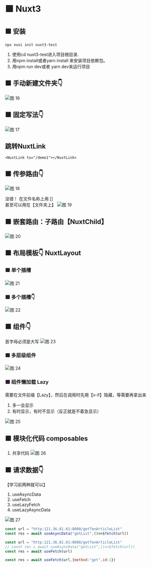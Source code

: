 # 🟩 Nuxt3

## 🟩 安装
```shell
npx nuxi init nuxt3-test
```

1. 使用cd nuxt3-test进入项目根目录.
1. 用npm install或者yarn install 来安装项目依赖包。
1. 用npm run dev或者 yarn dev来运行项目
## 🟩 手动新建文件夹👇
![图 16](img/3c02f85dcecccc30e5908ccb1bf726992ef793fec1c2ae79970d2119d33cd869.png)  

## 🟩 固定写法👇
![图 17](img/8a709e8238ae37d9e8225e9bf34f8dfcc8c6330b2f9e802d5cffba30e88373bd.png)  

## 跳转NuxtLink
```vue
<NuxtLink to="/demo1"></NuxtLink>
```
## 🟩 传参路由👇
![图 18](img/54e2ad75c53504be68e0df97016f681d6971caf0d948fe6137aa4392d4dac6fa.png)  

没错！ 在文件名称上用 []  
甚至可以用在【文件夹上】
![图 19](img/37a0955d337c6f33dbd431d398b79d43310aa5a4e7e45c5f78bed18681bd7046.png)  

## 🟩 嵌套路由：子路由【NuxtChild】
![图 20](img/9bd58c6f773457338cb4fc04d3a3db002350e96a91704c38d1cea78e38aafa40.png)  

## 🟩 布局模板👇 NuxtLayout
### 🟩 单个插槽
![图 21](img/dc054d0d3777f049b6b88a9ecd73fdf75dc2c844b1d341bf421124371c563899.png)  

### 🟩 多个插槽👇
![图 22](img/938faa5031cec76e224c18b1cddd93fa3cbcb7bb6905cbbf04b947339b1ff6e3.png)  

## 🟩 组件👇
首字母必须是大写
![图 23](img/4262cac47fb786fa94aa7c38919eaa22b410f0e2cc639dc2ae2d3616c5049a7d.png)  

### 🟩 多层级组件
![图 24](img/ef310ebefcbb2a7183e7cabea1c0aac574d7ad3358a5d3e1cf1ac9edd0a129f3.png)  

### 🟩 组件懒加载 Lazy
需要在文件前缀【Lazy】，然后在调用时先用【v-if】隐藏，等需要再拿出来

1. 多一会显示
1. 有时显示，有时不显示（反正就是不着急显示）

![图 25](img/272120d7670e4a29286458d0aa85ee5713aef50ba257d23912b932a8be2f8e81.png)  

## 🟩 模块化代码 composables

1. 共享代码
![图 26](img/94568a404ae230b9f9f28c29c6f74a77c7c27e746b04b147ed4a6eb8f4804c26.png)  

## 🟩 请求数据👇
【学习前两种就可以】

1. useAsyncData 
1. useFetch
1. useLazyFetch
1. useLazyAsyncData

![图 27](img/143aa34b3d0758d6f09ac2a8099c05a28393f5624814b400373532d43be4273f.png)  

```javascript
const url = "http:121.36.81.61:8000/getTenArticleList"
const res = await useAsyncData("getList",()=>$fetch(url))
```
```javascript
const url = "http:121.36.81.61:8000/getTenArticleList"
// const res = await useAsyncData("getList",()=>$fetch(url))
const res = await useFetch(url)
```
```javascript
const res = await useFetch(url,{method:"get",id:1})
```

